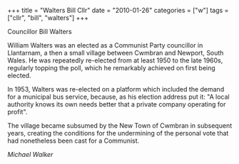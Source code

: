 +++
title = "Walters Bill Cllr"
date = "2010-01-26"
categories = ["w"]
tags = ["cllr", "bill", "walters"]
+++

Councillor Bill Walters

William Walters was an elected as a Communist Party councillor in Llantarnam, a then a small village between Cwmbran and Newport, South Wales. He was repeatedly re-elected from at least 1950 to the late 1960s, regularly topping the poll, which he remarkably achieved on first being elected.  

In 1953, Walters was re-elected on a platform which included the demand for a municipal bus service, because, as his election address put it: "A local authority knows its own needs better that a private company operating for profit".

The village became subsumed by the New Town of Cwmbran in subsequent years, creating the conditions for the undermining of the personal vote that had nonetheless been cast for a Communist.

_Michael Walker_
